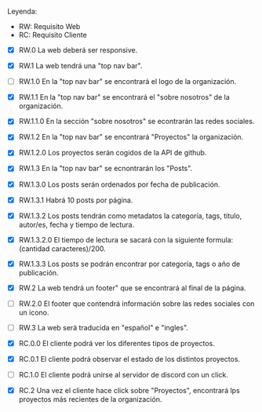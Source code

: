 Leyenda:
- RW: Requisito Web
- RC: Requisito Cliente

- [x] RW.0 La web deberá ser responsive.
- [x] RW.1 La web tendrá una "top nav bar".
- [ ] RW.1.0 En la "top nav bar" se encontrará el logo de la organización.
- [x] RW.1.1 En la "top nav bar" se encontrará el "sobre nosotros" de la organización.
- [x] RW.1.1.0 En la sección "sobre nosotros" se econtrarán las redes sociales.
- [x] RW.1.2 En la "top nav bar" se encontrará "Proyectos" la organización.
- [x] RW.1.2.0 Los proyectos serán cogidos de la API de github.
- [x] RW.1.3 En la "top nav bar" se ecnontrarán los "Posts".
- [x] RW.1.3.0 Los posts serán ordenados por fecha de publicación.
- [x] RW.1.3.1 Habrá 10 posts por página.
- [x] RW.1.3.2 Los posts tendrán como metadatos la categoría, tags, titulo, autor/es, fecha y tiempo de lectura.
- [x] RW.1.3.2.0 El tiempo de lectura se sacará con la siguiente formula: (cantidad caracteres)/200.
- [x] RW.1.3.3 Los posts se podrán encontrar por categoría, tags o año de publicación.
- [x] RW.2 La web tendrá un footer" que se encontrará al final de la página.
- [ ] RW.2.0 El footer que contendrá información sobre las redes sociales con un icono.
- [ ] RW.3 La web será traducida en "español" e "ingles".


- [x] RC.0.0 El cliente podrá ver los diferentes tipos de proyectos.
- [x] RC.0.1 El cliente podrá observar el estado de los distintos proyectos.
- [ ] RC.1.0 El cliente podrá unirse al servidor de discord con un click.
- [x] RC.2 Una vez el cliente hace click sobre "Proyectos", encontrará lps proyectos más recientes de la organización.
